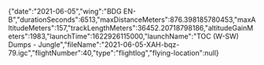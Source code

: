 {"date":"2021-06-05","wing":"BDG EN-B","durationSeconds":6513,"maxDistanceMeters":876.398185780453,"maxAltitudeMeters":157,"trackLengthMeters":36452.20718798186,"altitudeGainMeters":1983,"launchTime":1622926115000,"launchName":"TOC (W-SW) Dumps - Jungle","fileName":"2021-06-05-XAH-bqz-79.igc","flightNumber":40,"type":"flightlog","flying-location":null}
